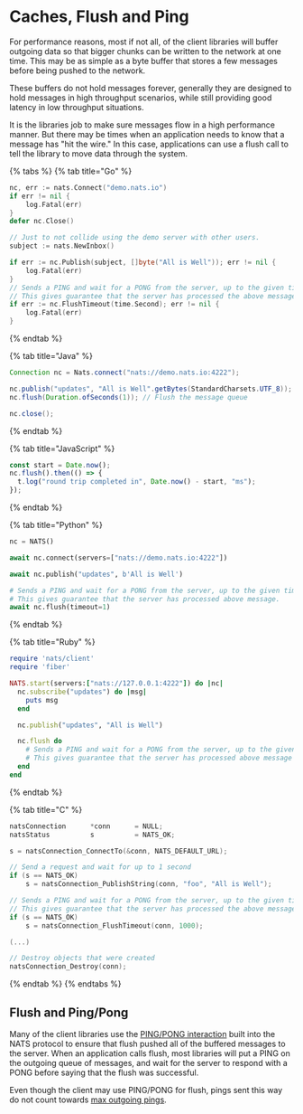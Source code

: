# Caches, Flush and Ping

For performance reasons, most if not all, of the client libraries will buffer outgoing data so that bigger chunks can be written to the network at one time. This may be as simple as a byte buffer that stores a few messages before being pushed to the network.

These buffers do not hold messages forever, generally they are designed to hold messages in high throughput scenarios, while still providing good latency in low throughput situations.

It is the libraries job to make sure messages flow in a high performance manner. But there may be times when an application needs to know that a message has "hit the wire." In this case, applications can use a flush call to tell the library to move data through the system.

{% tabs %}
{% tab title="Go" %}
```go
nc, err := nats.Connect("demo.nats.io")
if err != nil {
    log.Fatal(err)
}
defer nc.Close()

// Just to not collide using the demo server with other users.
subject := nats.NewInbox()

if err := nc.Publish(subject, []byte("All is Well")); err != nil {
    log.Fatal(err)
}
// Sends a PING and wait for a PONG from the server, up to the given timeout.
// This gives guarantee that the server has processed the above message.
if err := nc.FlushTimeout(time.Second); err != nil {
    log.Fatal(err)
}
```
{% endtab %}

{% tab title="Java" %}
```java
Connection nc = Nats.connect("nats://demo.nats.io:4222");

nc.publish("updates", "All is Well".getBytes(StandardCharsets.UTF_8));
nc.flush(Duration.ofSeconds(1)); // Flush the message queue

nc.close();
```
{% endtab %}

{% tab title="JavaScript" %}
```javascript
const start = Date.now();
nc.flush().then(() => {
  t.log("round trip completed in", Date.now() - start, "ms");
});
```
{% endtab %}

{% tab title="Python" %}
```python
nc = NATS()

await nc.connect(servers=["nats://demo.nats.io:4222"])

await nc.publish("updates", b'All is Well')

# Sends a PING and wait for a PONG from the server, up to the given timeout.
# This gives guarantee that the server has processed above message.
await nc.flush(timeout=1)
```
{% endtab %}

{% tab title="Ruby" %}
```ruby
require 'nats/client'
require 'fiber'

NATS.start(servers:["nats://127.0.0.1:4222"]) do |nc|
  nc.subscribe("updates") do |msg|
    puts msg
  end

  nc.publish("updates", "All is Well")

  nc.flush do
    # Sends a PING and wait for a PONG from the server, up to the given timeout.
    # This gives guarantee that the server has processed above message at this point.
  end
end
```
{% endtab %}

{% tab title="C" %}
```c
natsConnection      *conn      = NULL;
natsStatus          s          = NATS_OK;

s = natsConnection_ConnectTo(&conn, NATS_DEFAULT_URL);

// Send a request and wait for up to 1 second
if (s == NATS_OK)
    s = natsConnection_PublishString(conn, "foo", "All is Well");

// Sends a PING and wait for a PONG from the server, up to the given timeout.
// This gives guarantee that the server has processed the above message.
if (s == NATS_OK)
    s = natsConnection_FlushTimeout(conn, 1000);

(...)

// Destroy objects that were created
natsConnection_Destroy(conn);
```
{% endtab %}
{% endtabs %}

## Flush and Ping/Pong

Many of the client libraries use the [PING/PONG interaction](../connecting/pingpong.md) built into the NATS protocol to ensure that flush pushed all of the buffered messages to the server. When an application calls flush, most libraries will put a PING on the outgoing queue of messages, and wait for the server to respond with a PONG before saying that the flush was successful.

Even though the client may use PING/PONG for flush, pings sent this way do not count towards [max outgoing pings](../connecting/pingpong.md).

